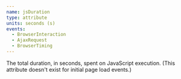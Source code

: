 ```yaml
---
name: jsDuration
type: attribute
units: seconds (s)
events:
  - BrowserInteraction
  - AjaxRequest
  - BrowserTiming
---
```


The total duration, in seconds, spent on JavaScript execution. (This attribute doesn't exist for initial page load events.)